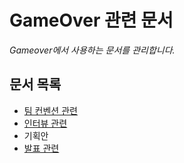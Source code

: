 # GameOver 관련 문서

*Gameover에서 사용하는 문서를 관리합니다.*

## 문서 목록

- [팀 컨벤션 관련](./Convention/README.md)
- [인터뷰 관련](./Interview/README.md)
- 기획안
- [발표 관련](./Presentation/README.md)
